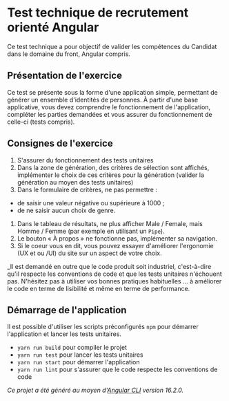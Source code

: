 # Test technique de recrutement orienté Angular

Ce test technique a pour objectif de valider les compétences du Candidat dans le domaine du front, Angular compris.

## Présentation de l'exercice

Ce test se présente sous la forme d'une application simple, permettant de générer un ensemble d'identités de personnes. À partir d'une base applicative, vous devez comprendre le fonctionnement de l'application, compléter les parties demandées et vous assurer du fonctionnement de celle-ci (tests compris).

## Consignes de l'exercice

1. S'assurer du fonctionnement des tests unitaires
1. Dans la zone de génération, des critères de sélection sont affichés, implémenter le choix de ces critères pour la génération (valider la génération au moyen des tests unitaires)
1. Dans le formulaire de critères, ne pas permettre :
  * de saisir une valeur négative ou supérieure à 1000 ;
  * de ne saisir aucun choix de genre.
1. Dans le tableau de résultats, ne plus afficher Male / Female, mais Homme / Femme (par exemple en utilisant un `Pipe`).
1. Le bouton « À propos » ne fonctionne pas, implémenter sa navigation.
1. Si le coeur vous en dit, vous pouvez essayer d'améliorer l'ergonomie (UX et ou /UI) du site sur un aspect de votre choix.

_Il est demandé en outre que le code produit soit industriel, c'est-à-dire qu'il respecte les conventions de code et que les tests unitaires n'échouent pas.
N'hésitez pas à utiliser vos bonnes pratiques habituelles ... à améliorer le code en terme de lisibilité et même en terme de performance.

## Démarrage de l'application

Il est possible d'utiliser les scripts préconfigurés `npm` pour démarrer l'application et lancer les tests unitaires.

* `yarn run build` pour compiler le projet
* `yarn run test` pour lancer les tests unitaires
* `yarn run start` pour démarrer l'application
* `yarn run lint` pour s'assurer que le code respecte les conventions de code

_Ce projet a été généré au moyen d'[Angular CLI](https://github.com/angular/angular-cli) version 16.2.0._
